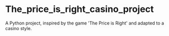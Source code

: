 # The_price_is_right_casino_project
A Python project, inspired by the game 'The Price is Right' and adapted to a casino style.
